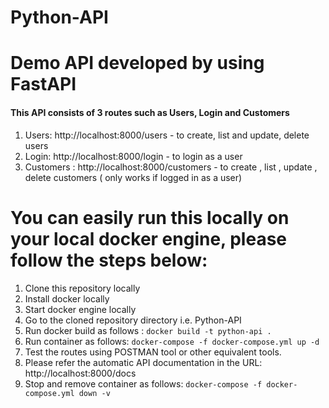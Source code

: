# Python-API

# Demo API developed by using FastAPI

#### This API consists of  3 routes such as Users, Login and Customers

1. Users: http://localhost:8000/users - to create, list and update, delete users
2. Login: http://localhost:8000/login - to login as a user
3. Customers : http://localhost:8000/customers - to create , list , update , delete customers ( only works if logged in as a user)

# You can easily run this locally on your local docker engine, please follow the steps below:

1. Clone this repository locally
2. Install docker locally
3. Start docker engine locally
4. Go to the cloned repository directory i.e. Python-API
5. Run docker build as follows : ````docker build -t python-api .````
6. Run container as follows: ````docker-compose -f docker-compose.yml up -d````
7. Test the routes using POSTMAN tool or other equivalent tools.
8. Please refer the automatic API documentation in the URL: http://localhost:8000/docs
9. Stop and remove container as follows: ````docker-compose -f docker-compose.yml down -v````




